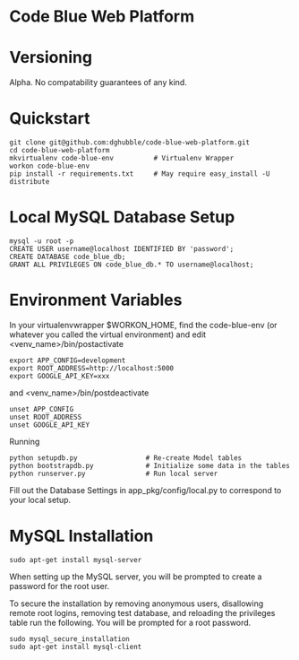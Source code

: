 
# Code Blue Web Platform

# Versioning

Alpha. No compatability guarantees of any kind.

# Quickstart

    git clone git@github.com:dghubble/code-blue-web-platform.git
    cd code-blue-web-platform
    mkvirtualenv code-blue-env          # Virtualenv Wrapper
    workon code-blue-env
    pip install -r requirements.txt     # May require easy_install -U distribute


# Local MySQL Database Setup

    mysql -u root -p
    CREATE USER username@localhost IDENTIFIED BY 'password';
    CREATE DATABASE code_blue_db;
    GRANT ALL PRIVILEGES ON code_blue_db.* TO username@localhost;

# Environment Variables

In your virtualenvwrapper $WORKON_HOME, find the code-blue-env (or whatever you called the virtual environment) and edit <venv_name>/bin/postactivate 

    export APP_CONFIG=development
    export ROOT_ADDRESS=http://localhost:5000
    export GOOGLE_API_KEY=xxx

and <venv_name>/bin/postdeactivate

    unset APP_CONFIG
    unset ROOT_ADDRESS
    unset GOOGLE_API_KEY

Running 

    python setupdb.py                 # Re-create Model tables
    python bootstrapdb.py             # Initialize some data in the tables
    python runserver.py               # Run local server


Fill out the Database Settings in app_pkg/config/local.py to correspond to your local setup.

# MySQL Installation

    sudo apt-get install mysql-server

When setting up the MySQL server, you will be prompted to create a password for the root user.

To secure the installation by removing anonymous users, disallowing remote root logins, removing test database, and reloading the privileges table run the following. You will be prompted for a root password.

    sudo mysql_secure_installation
    sudo apt-get install mysql-client



